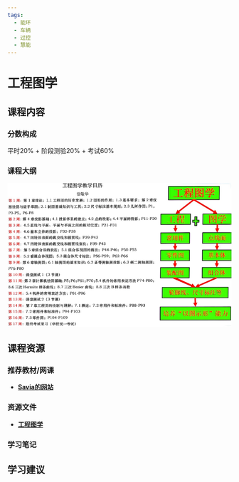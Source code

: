 ```yaml
---
tags:
  - 能环
  - 车辆
  - 过控
  - 慧能
---
```


# 工程图学

## 课程内容

### 分数构成

平时20% + 阶段测验20% + 考试60%

### 课程大纲

![1](工程图学/image1.png)

## 课程资源

### 推荐教材/网课

- [**Savia的网站**](https://savia7582.github.io/Exterior/Engineering/graphics/)

### 资源文件

- [**工程图学**](https://pan.baidu.com/s/1MjBWuIVlYb5VZVVkKSw6rg?pwd=vkcj)

### 学习笔记

## 学习建议




